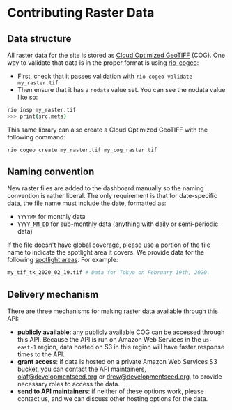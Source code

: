 # Contributing Raster Data

## Data structure
All raster data for the site is stored as [Cloud Optimized GeoTIFF](https://www.cogeo.org/) (COG). One way to validate that data is in the proper format is using [rio-cogeo](https://github.com/cogeotiff/rio-cogeo):

- First, check that it passes validation with `rio cogeo validate my_raster.tif`
- Then ensure that it has a `nodata` value set. You can see the nodata value like so:

```sh
rio insp my_raster.tif
>>> print(src.meta)
```

This same library can also create a Cloud Optimized GeoTIFF with the following command:

```sh
rio cogeo create my_raster.tif my_cog_raster.tif
```

## Naming convention

New raster files are added to the dashboard manually so the naming convention is rather liberal. The only requirement is that for date-specific data, the file name must include the date, formatted as:
- `YYYYMM` for monthly data
- `YYYY_MM_DD` for sub-monthly data (anything with daily or semi-periodic data)

If the file doesn't have global coverage, please use a portion of the file name to indicate the spotlight area it covers. We provide data for the following [spotlight areas](https://8ib71h0627.execute-api.us-east-1.amazonaws.com/v1/sites). For example:

```sh
my_tif_tk_2020_02_19.tif # Data for Tokyo on February 19th, 2020.
```

## Delivery mechanism

There are three mechanisms for making raster data available through this API:
- **publicly available**: any publicly available COG can be accessed through this API. Because the API is run on Amazon Web Services in the `us-east-1` region, data hosted on S3 in this region will have faster response times to the API.
- **grant access**: if data is hosted on a private Amazon Web Services S3 bucket, you can contact the API maintainers, olaf@developmentseed.org or drew@developmentseed.org, to provide necessary roles to access the data.
- **send to API maintainers**: if neither of these options work, please contact us, and we can discuss other hosting options for the data.
